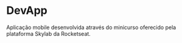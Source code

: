 # DevApp

Aplicação mobile desenvolvida através do minicurso oferecido pela plataforma Skylab da Rocketseat.
